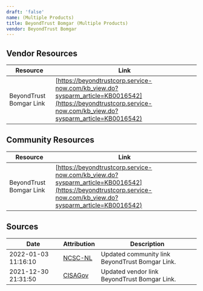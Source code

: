 ```yaml
---
draft: 'false'
name: (Multiple Products)
title: BeyondTrust Bomgar (Multiple Products)
vendor: BeyondTrust Bomgar
---
```


## Vendor Resources
| Resource | Link |
| --- | --- |
| BeyondTrust Bomgar Link | [https://beyondtrustcorp.service-now.com/kb_view.do?sysparm_article=KB0016542](https://beyondtrustcorp.service-now.com/kb_view.do?sysparm_article=KB0016542) |

## Community Resources
| Resource | Link |
| --- | --- |
| BeyondTrust Bomgar Link | [https://beyondtrustcorp.service-now.com/kb_view.do?sysparm_article=KB0016542](https://beyondtrustcorp.service-now.com/kb_view.do?sysparm_article=KB0016542) |


## Sources
| Date | Attribution | Description |
| --- | --- | --- |
| 2022-01-03 11:16:10 | [NCSC-NL](https://github.com/NCSC-NL/log4shell/blob/main/software/README.md) | Updated community link BeyondTrust Bomgar Link.  |
| 2021-12-30 21:31:50 | [CISAGov](https://raw.githubusercontent.com/cisagov/log4j-affected-db/develop/README.md) | Updated vendor link BeyondTrust Bomgar Link.  |

